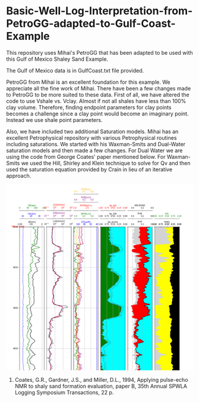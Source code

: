 # Basic-Well-Log-Interpretation-from-PetroGG-adapted-to-Gulf-Coast-Example

This repository uses Mihai's PetroGG that has been adapted to be used with this Gulf of Mexico Shaley Sand Example.

The Gulf of Mexico data is in GulfCoast.txt file provided. 

PetroGG from Mihai is an excellent foundation for this example. We appreciate all the fine work of Mihai. There have been a few changes made to PetroGG to be more suited to these data. First of all, we have altered the code to use Vshale vs. Vclay. Almost if not all shales have less than 100% clay volume. Therefore, finding endpoint parameters for clay points becomes a challenge since a clay point would become an imaginary point. Instead we use shale point parameters.

Also, we have included two additional Saturation models. Mihai has an excellent Petrophysical repository with various Petrophysical routines including saturations. We started with his Waxman-Smits and Dual-Water saturation models and then made a few changes. For Dual Water we are using the code from George Coates' paper mentioned below. For Waxman-Smits we used the Hill, Shirley and Klein technique to solve for Qv and then used the saturation equation provided by Crain in lieu of an iterative approach.



![Depth_Image](depthPlot.png)


1. Coates, G.R., Gardner, J.S., and Miller, D.L., 1994, Applying pulse-echo NMR to shaly sand formation evaluation, paper B, 35th Annual SPWLA Logging Symposium Transactions, 22 p.

